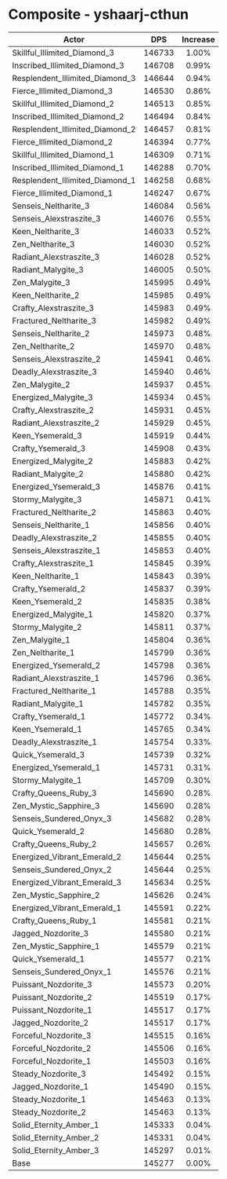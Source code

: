 # Composite - yshaarj-cthun
| Actor | DPS | Increase |
|---|:---:|:---:|
|Skillful_Illimited_Diamond_3|146733|1.00%|
|Inscribed_Illimited_Diamond_3|146708|0.99%|
|Resplendent_Illimited_Diamond_3|146644|0.94%|
|Fierce_Illimited_Diamond_3|146530|0.86%|
|Skillful_Illimited_Diamond_2|146513|0.85%|
|Inscribed_Illimited_Diamond_2|146494|0.84%|
|Resplendent_Illimited_Diamond_2|146457|0.81%|
|Fierce_Illimited_Diamond_2|146394|0.77%|
|Skillful_Illimited_Diamond_1|146309|0.71%|
|Inscribed_Illimited_Diamond_1|146288|0.70%|
|Resplendent_Illimited_Diamond_1|146258|0.68%|
|Fierce_Illimited_Diamond_1|146247|0.67%|
|Senseis_Neltharite_3|146084|0.56%|
|Senseis_Alexstraszite_3|146076|0.55%|
|Keen_Neltharite_3|146033|0.52%|
|Zen_Neltharite_3|146030|0.52%|
|Radiant_Alexstraszite_3|146028|0.52%|
|Radiant_Malygite_3|146005|0.50%|
|Zen_Malygite_3|145995|0.49%|
|Keen_Neltharite_2|145985|0.49%|
|Crafty_Alexstraszite_3|145983|0.49%|
|Fractured_Neltharite_3|145982|0.49%|
|Senseis_Neltharite_2|145973|0.48%|
|Zen_Neltharite_2|145970|0.48%|
|Senseis_Alexstraszite_2|145941|0.46%|
|Deadly_Alexstraszite_3|145940|0.46%|
|Zen_Malygite_2|145937|0.45%|
|Energized_Malygite_3|145934|0.45%|
|Crafty_Alexstraszite_2|145931|0.45%|
|Radiant_Alexstraszite_2|145929|0.45%|
|Keen_Ysemerald_3|145919|0.44%|
|Crafty_Ysemerald_3|145908|0.43%|
|Energized_Malygite_2|145883|0.42%|
|Radiant_Malygite_2|145880|0.42%|
|Energized_Ysemerald_3|145876|0.41%|
|Stormy_Malygite_3|145871|0.41%|
|Fractured_Neltharite_2|145863|0.40%|
|Senseis_Neltharite_1|145856|0.40%|
|Deadly_Alexstraszite_2|145855|0.40%|
|Senseis_Alexstraszite_1|145853|0.40%|
|Crafty_Alexstraszite_1|145845|0.39%|
|Keen_Neltharite_1|145843|0.39%|
|Crafty_Ysemerald_2|145837|0.39%|
|Keen_Ysemerald_2|145835|0.38%|
|Energized_Malygite_1|145820|0.37%|
|Stormy_Malygite_2|145811|0.37%|
|Zen_Malygite_1|145804|0.36%|
|Zen_Neltharite_1|145799|0.36%|
|Energized_Ysemerald_2|145798|0.36%|
|Radiant_Alexstraszite_1|145796|0.36%|
|Fractured_Neltharite_1|145788|0.35%|
|Radiant_Malygite_1|145782|0.35%|
|Crafty_Ysemerald_1|145772|0.34%|
|Keen_Ysemerald_1|145765|0.34%|
|Deadly_Alexstraszite_1|145754|0.33%|
|Quick_Ysemerald_3|145739|0.32%|
|Energized_Ysemerald_1|145731|0.31%|
|Stormy_Malygite_1|145709|0.30%|
|Crafty_Queens_Ruby_3|145690|0.28%|
|Zen_Mystic_Sapphire_3|145690|0.28%|
|Senseis_Sundered_Onyx_3|145682|0.28%|
|Quick_Ysemerald_2|145680|0.28%|
|Crafty_Queens_Ruby_2|145657|0.26%|
|Energized_Vibrant_Emerald_2|145644|0.25%|
|Senseis_Sundered_Onyx_2|145644|0.25%|
|Energized_Vibrant_Emerald_3|145634|0.25%|
|Zen_Mystic_Sapphire_2|145626|0.24%|
|Energized_Vibrant_Emerald_1|145591|0.22%|
|Crafty_Queens_Ruby_1|145581|0.21%|
|Jagged_Nozdorite_3|145580|0.21%|
|Zen_Mystic_Sapphire_1|145579|0.21%|
|Quick_Ysemerald_1|145577|0.21%|
|Senseis_Sundered_Onyx_1|145576|0.21%|
|Puissant_Nozdorite_3|145573|0.20%|
|Puissant_Nozdorite_2|145519|0.17%|
|Puissant_Nozdorite_1|145517|0.17%|
|Jagged_Nozdorite_2|145517|0.17%|
|Forceful_Nozdorite_3|145515|0.16%|
|Forceful_Nozdorite_2|145506|0.16%|
|Forceful_Nozdorite_1|145503|0.16%|
|Steady_Nozdorite_3|145492|0.15%|
|Jagged_Nozdorite_1|145490|0.15%|
|Steady_Nozdorite_1|145463|0.13%|
|Steady_Nozdorite_2|145463|0.13%|
|Solid_Eternity_Amber_1|145333|0.04%|
|Solid_Eternity_Amber_2|145331|0.04%|
|Solid_Eternity_Amber_3|145297|0.01%|
|Base|145277|0.00%|
